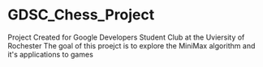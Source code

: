 # GDSC_Chess_Project
Project Created for Google Developers Student Club at the Uviersity of Rochester
The goal of this proejct is to explore the MiniMax algorithm and it's applications to games
